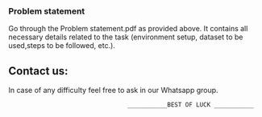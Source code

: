 ### Problem statement
Go through the Problem statement.pdf as provided above. It contains all necessary details related to the task (environment setup, dataset to be used,steps to be followed, etc.).


## Contact us:
In case of any difficulty feel free to ask in our Whatsapp group.

                                     ___________BEST OF LUCK ___________
